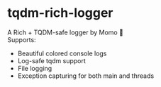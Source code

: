 # tqdm-rich-logger

A Rich + TQDM-safe logger by Momo 🐍  
Supports:

- Beautiful colored console logs
- Log-safe tqdm support
- File logging
- Exception capturing for both main and threads
